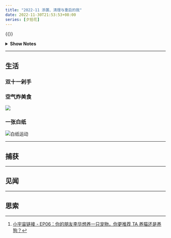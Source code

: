 ```yaml
---
title: "2022-11 添置、清理与重启的我"
date: 2022-11-30T21:53:53+08:00
series: [夕拾花]
---
```


{{<music url="https://audio.xmcdn.com/storages/f5e5-audiofreehighqps/CE/76/GKwRIRwG0C-BAzHyngGStA_S.m4a" name="EP06：你的朋友李华想养一只宠物，你更推荐TA养猫还是养狗？" artist="你吃香菜吗" cover="https://image-host-1255524710.cos.ap-beijing.myqcloud.com/img/202301052006671.png" mutex=false >}}

<details>
  <summary><b>Show Notes</b></summary>

> 01:30 正式开始！
>
> 03:56 开胃小前菜：我家宠物跟我是哥们儿关系！
>
> 08:08 花式香菜论：成年后的李华，我真心建议你养它！
>
> 73:14 香菜变菜香：我自己有猫，我推荐 TA 养狗，这样我不就能遛 TA 的狗了吗？
>
> 103:11 第六届香菜杯颁奖典礼：如果猫猫狗狗能说话，这个“最佳宠物外交官”非你莫属！
>
> 李华就是你我他。到底养猫还是狗？听完这期节目，请问李华你选啥？[^ref]

</details>

[^ref]: [小宇宙链接 - EP06：你的朋友李华想养一只宠物，你更推荐 TA 养猫还是养狗？](https://www.xiaoyuzhoufm.com/episode/62fa6be6226f5c1fa0d5889f)

---

## 生活

### 双十一剁手

### 空气炸美食

![](https://image-host-1255524710.cos.ap-beijing.myqcloud.com/img/202301151947314.jpg)

### 一张白纸

![白纸运动](https://image-host-1255524710.cos.ap-beijing.myqcloud.com/img/202301052054935.jpg)

---

## 捕获

---

## 见闻

---

## 思索
